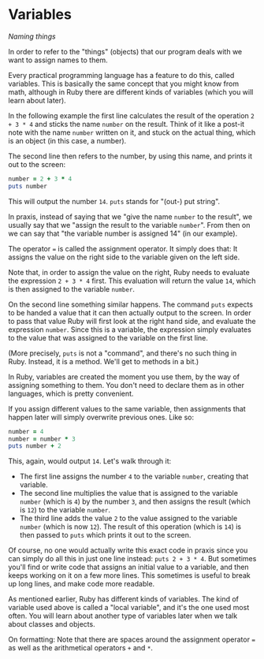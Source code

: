 # Variables

*Naming things*

In order to refer to the "things" (objects) that our program deals with we want
to assign names to them.

Every practical programming language has a feature to do this, called
variables. This is basically the same concept that you might know from math,
although in Ruby there are different kinds of variables (which you will learn
about later).

In the following example the first line calculates the result of the operation
`2 + 3 * 4` and sticks the name `number` on the result. Think of it like a
post-it note with the name `number` written on it, and stuck on the actual
thing, which is an object (in this case, a number).

The second line then refers to the number, by using this name, and prints it
out to the screen:

```ruby
number = 2 + 3 * 4
puts number
```

This will output the number `14`. `puts` stands for "(out-) put string".

In praxis, instead of saying that we "give the name `number` to the result",
we usually say that we "assign the result to the variable `number`". From then
on we can say that "the variable number is assigned 14" (in our example).

The operator `=` is called the assignment operator. It simply does that: It
assigns the value on the right side to the variable given on the left side.

Note that, in order to assign the value on the right, Ruby needs to evaluate
the expression `2 + 3 * 4` first. This evaluation will return the value `14`,
which is then assigned to the variable `number`.

On the second line something similar happens. The command `puts` expects to be
handed a value that it can then actually output to the screen. In order to pass
that value Ruby will first look at the right hand side, and evaluate the
expression `number`. Since this is a variable, the expression simply evaluates
to the value that was assigned to the variable on the first line.

(More precisely, `puts` is not a "command", and there's no such thing in Ruby.
Instead, it is a method. We'll get to methods in a bit.)

In Ruby, variables are created the moment you use them, by the way of assigning
something to them. You don't need to declare them as in other languages, which
is pretty convenient.

If you assign different values to the same variable, then assignments that
happen later will simply overwrite previous ones. Like so:

```ruby
number = 4
number = number * 3
puts number + 2
```

This, again, would output `14`. Let's walk through it:

* The first line assigns the number `4` to the variable `number`, creating that
  variable.
* The second line multiplies the value that is assigned to the variable
  `number` (which is `4`) by the number `3`, and then assigns the result (which
  is `12`) to the variable `number`.
* The third line adds the value `2` to the value assigned to the variable
  `number` (which is now `12`). The result of this operation (which is `14`) is
  then passed to `puts` which prints it out to the screen.

Of course, no one would actually write this exact code in praxis since you can
simply do all this in just one line instead: `puts 2 + 3 * 4`. But sometimes
you'll find or write code that assigns an initial value to a variable, and then
keeps working on it on a few more lines. This sometimes is useful to break up
long lines, and make code more readable.

As mentioned earlier, Ruby has different kinds of variables. The kind of
variable used above is called a "local variable", and it's the one used most
often. You will learn about another type of variables later when we talk about
classes and objects.

On formatting: Note that there are spaces around the assignment operator `=`
as well as the arithmetical operators `+` and `*`.
